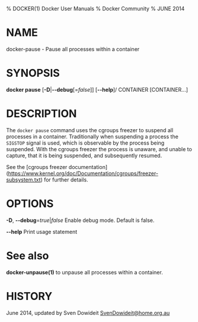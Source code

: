 % DOCKER(1) Docker User Manuals
% Docker Community
% JUNE 2014
# NAME
docker-pause - Pause all processes within a container

# SYNOPSIS
**docker pause**
[**-D**|**--debug**[=*false*]]
[**--help**]/
CONTAINER [CONTAINER...]

# DESCRIPTION

The `docker pause` command uses the cgroups freezer to suspend all processes in
a container.  Traditionally when suspending a process the `SIGSTOP` signal is
used, which is observable by the process being suspended. With the cgroups freezer
the process is unaware, and unable to capture, that it is being suspended,
and subsequently resumed.

See the [cgroups freezer documentation]
(https://www.kernel.org/doc/Documentation/cgroups/freezer-subsystem.txt) for
further details.

# OPTIONS
**-D**, **--debug**=*true*|*false*
   Enable debug mode. Default is false.

**--help**
   Print usage statement

# See also
**docker-unpause(1)** to unpause all processes within a container.

# HISTORY
June 2014, updated by Sven Dowideit <SvenDowideit@home.org.au>
